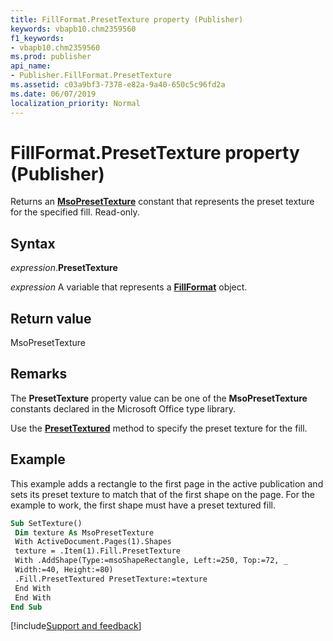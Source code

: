 ```yaml
---
title: FillFormat.PresetTexture property (Publisher)
keywords: vbapb10.chm2359560
f1_keywords:
- vbapb10.chm2359560
ms.prod: publisher
api_name:
- Publisher.FillFormat.PresetTexture
ms.assetid: c03a9bf3-7378-e82a-9a40-650c5c96fd2a
ms.date: 06/07/2019
localization_priority: Normal
---
```



# FillFormat.PresetTexture property (Publisher)

Returns an **[MsoPresetTexture](Office.MsoPresetTexture.md)** constant that represents the preset texture for the specified fill. Read-only.


## Syntax

_expression_.**PresetTexture**

_expression_ A variable that represents a **[FillFormat](publisher.fillformat.md)** object.


## Return value

MsoPresetTexture


## Remarks

The **PresetTexture** property value can be one of the **MsoPresetTexture** constants declared in the Microsoft Office type library.

Use the **[PresetTextured](Publisher.FillFormat.PresetTextured.md)** method to specify the preset texture for the fill.


## Example

This example adds a rectangle to the first page in the active publication and sets its preset texture to match that of the first shape on the page. For the example to work, the first shape must have a preset textured fill.

```vb
Sub SetTexture() 
 Dim texture As MsoPresetTexture 
 With ActiveDocument.Pages(1).Shapes 
 texture = .Item(1).Fill.PresetTexture 
 With .AddShape(Type:=msoShapeRectangle, Left:=250, Top:=72, _ 
 Width:=40, Height:=80) 
 .Fill.PresetTextured PresetTexture:=texture 
 End With 
 End With 
End Sub
```

[!include[Support and feedback](~/includes/feedback-boilerplate.md)]